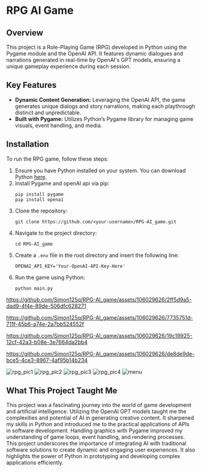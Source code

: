 # RPG AI Game

## Overview
This project is a Role-Playing Game (RPG) developed in Python using the Pygame module and the OpenAI API. It features dynamic dialogues and narrations generated in real-time by OpenAI's GPT models, ensuring a unique gameplay experience during each session.

## Key Features
- **Dynamic Content Generation:** Leveraging the OpenAI API, the game generates unique dialogs and story narrations, making each playthrough distinct and unpredictable.
- **Built with Pygame:** Utilizes Python’s Pygame library for managing game visuals, event handling, and media.


## Installation

To run the RPG game, follow these steps:
1. Ensure you have Python installed on your system. You can download Python [here](https://www.python.org/downloads/).
2. Install Pygame and openAI api via pip:
   ```
   pip install pygame
   pip install openai
   ```
3. Clone the repository:
   ```
   git clone https://github.com/<your-username>/RPG-AI_game.git
   ```
4. Navigate to the project directory:
   ```
   cd RPG-AI_game
   ```
5. Create a `.env` file in the root directory and insert the following line:
   ```
   OPENAI_API_KEY='Your-OpenAI-API-Key-Here'
   ```
6. Run the game using Python:
   ```
   python main.py
   ```

https://github.com/Simon125q/RPG-AI_game/assets/106029626/2ff5d9a5-dad9-4f4e-89de-506dfc628271



https://github.com/Simon125q/RPG-AI_game/assets/106029626/7735751d-711f-45b6-a74e-2a7bb524552f



https://github.com/Simon125q/RPG-AI_game/assets/106029626/19c19925-12cf-42a3-b08e-3e7664da2bb4



https://github.com/Simon125q/RPG-AI_game/assets/106029626/de8de9de-bce5-4ce3-8967-4af95b14b234

![rpg_pic1](https://github.com/Simon125q/RPG-AI_game/assets/106029626/c1c23705-25a0-41c9-84be-8a9c4a2e7ad5)
![rpg_pic2](https://github.com/Simon125q/RPG-AI_game/assets/106029626/7cef4630-1f55-4e18-ac78-95d8347b1868)
![rpg_pic3](https://github.com/Simon125q/RPG-AI_game/assets/106029626/3f6c03d3-a962-4693-ae31-f58f9d07d9a9)
![rpg_pic4](https://github.com/Simon125q/RPG-AI_game/assets/106029626/25a5cfbb-6c8f-4f48-a1f6-93d56e43e842)
![menu](https://github.com/Simon125q/RPG-AI_game/assets/106029626/b3f7b627-856b-4181-a3ed-fc998a10a1dd)

## What This Project Taught Me

This project was a fascinating journey into the world of game development and artificial intelligence. Utilizing the OpenAI GPT models taught me the complexities and potential of AI in generating creative content. It sharpened my skills in Python and introduced me to the practical applications of APIs in software development. Handling graphics with Pygame improved my understanding of game loops, event handling, and rendering processes. This project underscores the importance of integrating AI with traditional software solutions to create dynamic and engaging user experiences. It also highlights the power of Python in prototyping and developing complex applications efficiently.
